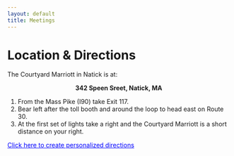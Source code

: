 ```yaml
---
layout: default
title: Meetings
---
```


# Location & Directions

The Courtyard Marriott in Natick is at:

<p align=center><b>342 Speen Sreet, Natick, MA</b></p>

1. From the Mass Pike (I90) take Exit 117. 
1. Bear left after the toll booth and around the loop to head east on Route 30. 
1. At the first set of lights take a right and the Courtyard Marriott is a short distance on your right. 
        
<a href="https://www.google.com/maps/dir//Courtyard+by+Marriott+Boston+Natick,+342+Speen+St,+Natick,+MA+01760/@42.3068,-71.385984,1158m/data=!3m1!1e3!4m17!1m7!4m6!1m0!1m4!2m2!1d-71.383004!2d42.30607!4e1!4m8!1m0!1m5!1m1!1s0x89e3889d9832d973:0x51b30ad7146c6cf1!2m2!1d-71.3834103!2d42.3061287!3e0?hl=en" style="color:#0000FF;text-align:left">Click here to create personalized directions</a><br />
